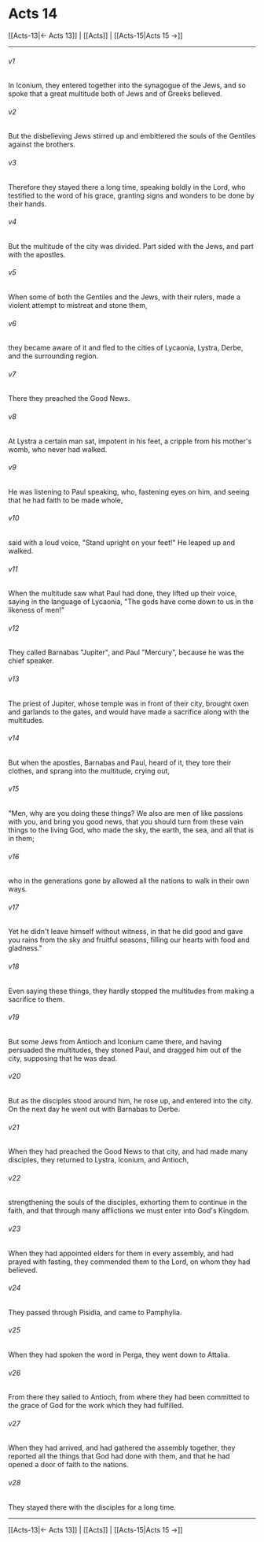 # Acts 14

[[Acts-13|← Acts 13]] | [[Acts]] | [[Acts-15|Acts 15 →]]
***



###### v1 
In Iconium, they entered together into the synagogue of the Jews, and so spoke that a great multitude both of Jews and of Greeks believed. 

###### v2 
But the disbelieving Jews stirred up and embittered the souls of the Gentiles against the brothers. 

###### v3 
Therefore they stayed there a long time, speaking boldly in the Lord, who testified to the word of his grace, granting signs and wonders to be done by their hands. 

###### v4 
But the multitude of the city was divided. Part sided with the Jews, and part with the apostles. 

###### v5 
When some of both the Gentiles and the Jews, with their rulers, made a violent attempt to mistreat and stone them, 

###### v6 
they became aware of it and fled to the cities of Lycaonia, Lystra, Derbe, and the surrounding region. 

###### v7 
There they preached the Good News. 

###### v8 
At Lystra a certain man sat, impotent in his feet, a cripple from his mother's womb, who never had walked. 

###### v9 
He was listening to Paul speaking, who, fastening eyes on him, and seeing that he had faith to be made whole, 

###### v10 
said with a loud voice, "Stand upright on your feet!" He leaped up and walked. 

###### v11 
When the multitude saw what Paul had done, they lifted up their voice, saying in the language of Lycaonia, "The gods have come down to us in the likeness of men!" 

###### v12 
They called Barnabas "Jupiter", and Paul "Mercury", because he was the chief speaker. 

###### v13 
The priest of Jupiter, whose temple was in front of their city, brought oxen and garlands to the gates, and would have made a sacrifice along with the multitudes. 

###### v14 
But when the apostles, Barnabas and Paul, heard of it, they tore their clothes, and sprang into the multitude, crying out, 

###### v15 
"Men, why are you doing these things? We also are men of like passions with you, and bring you good news, that you should turn from these vain things to the living God, who made the sky, the earth, the sea, and all that is in them; 

###### v16 
who in the generations gone by allowed all the nations to walk in their own ways. 

###### v17 
Yet he didn't leave himself without witness, in that he did good and gave you rains from the sky and fruitful seasons, filling our hearts with food and gladness." 

###### v18 
Even saying these things, they hardly stopped the multitudes from making a sacrifice to them. 

###### v19 
But some Jews from Antioch and Iconium came there, and having persuaded the multitudes, they stoned Paul, and dragged him out of the city, supposing that he was dead. 

###### v20 
But as the disciples stood around him, he rose up, and entered into the city. On the next day he went out with Barnabas to Derbe. 

###### v21 
When they had preached the Good News to that city, and had made many disciples, they returned to Lystra, Iconium, and Antioch, 

###### v22 
strengthening the souls of the disciples, exhorting them to continue in the faith, and that through many afflictions we must enter into God's Kingdom. 

###### v23 
When they had appointed elders for them in every assembly, and had prayed with fasting, they commended them to the Lord, on whom they had believed. 

###### v24 
They passed through Pisidia, and came to Pamphylia. 

###### v25 
When they had spoken the word in Perga, they went down to Attalia. 

###### v26 
From there they sailed to Antioch, from where they had been committed to the grace of God for the work which they had fulfilled. 

###### v27 
When they had arrived, and had gathered the assembly together, they reported all the things that God had done with them, and that he had opened a door of faith to the nations. 

###### v28 
They stayed there with the disciples for a long time.

***
[[Acts-13|← Acts 13]] | [[Acts]] | [[Acts-15|Acts 15 →]]
